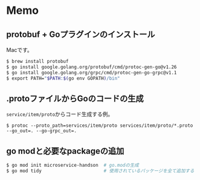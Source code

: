 # Memo

## protobuf + Goプラグインのインストール
Macです。

```sh
$ brew install protobuf
$ go install google.golang.org/protobuf/cmd/protoc-gen-go@v1.26
$ go install google.golang.org/grpc/cmd/protoc-gen-go-grpc@v1.1
$ export PATH="$PATH:$(go env GOPATH)/bin"
```

## .protoファイルからGoのコードの生成
`service/item/proto`からコード生成する例。

```
$ protoc --proto_path=services/item/proto services/item/proto/*.proto --go_out=. --go-grpc_out=.
```

## go modと必要なpackageの追加

```sh
$ go mod init microservice-handson  # go.modの生成
$ go mod tidy                       # 使用されているパッケージを全て追加する
```
